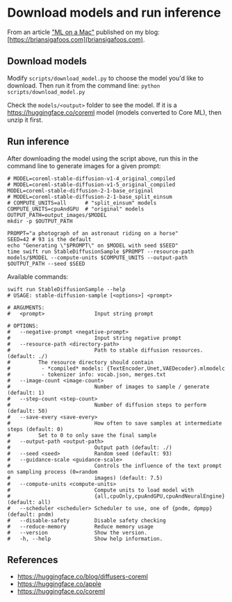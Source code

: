 # Download models and run inference

From an article ["ML on a Mac"](https://briansigafoos.com/ml-on-mac/) published on my blog: [https://briansigafoos.com](briansigafoos.com).

## Download models

Modify `scripts/download_model.py` to choose the model you'd like to download.
Then run it from the command line: `python scripts/download_model.py`

Check the `models/<output>` folder to see the model. If it is a https://huggingface.co/coreml model (models converted to Core ML), then unzip it first.

## Run inference

After downloading the model using the script above, run this in the command line to generate images for a given prompt:

```shell
# MODEL=coreml-stable-diffusion-v1-4_original_compiled
# MODEL=coreml-stable-diffusion-v1-5_original_compiled
MODEL=coreml-stable-diffusion-2-1-base_original
# MODEL=coreml-stable-diffusion-2-1-base_split_einsum
# COMPUTE_UNITS=all      # "split_einsum" models
COMPUTE_UNITS=cpuAndGPU  # "original" models
OUTPUT_PATH=output_images/$MODEL
mkdir -p $OUTPUT_PATH

PROMPT="a photograph of an astronaut riding on a horse"
SEED=42 # 93 is the default
echo "Generating \"$PROMPT\" on $MODEL with seed $SEED"
time swift run StableDiffusionSample $PROMPT --resource-path models/$MODEL --compute-units $COMPUTE_UNITS --output-path $OUTPUT_PATH --seed $SEED
```

Available commands:

```shell
swift run StableDiffusionSample --help
# USAGE: stable-diffusion-sample [<options>] <prompt>

# ARGUMENTS:
#   <prompt>                Input string prompt

# OPTIONS:
#   --negative-prompt <negative-prompt>
#                           Input string negative prompt
#   --resource-path <directory-path>
#                           Path to stable diffusion resources. (default: ./)
#         The resource directory should contain
#          - *compiled* models: {TextEncoder,Unet,VAEDecoder}.mlmodelc
#          - tokenizer info: vocab.json, merges.txt
#   --image-count <image-count>
#                           Number of images to sample / generate (default: 1)
#   --step-count <step-count>
#                           Number of diffusion steps to perform (default: 50)
#   --save-every <save-every>
#                           How often to save samples at intermediate steps (default: 0)
#         Set to 0 to only save the final sample
#   --output-path <output-path>
#                           Output path (default: ./)
#   --seed <seed>           Random seed (default: 93)
#   --guidance-scale <guidance-scale>
#                           Controls the influence of the text prompt on sampling process (0=random
#                           images) (default: 7.5)
#   --compute-units <compute-units>
#                           Compute units to load model with
#                           {all,cpuOnly,cpuAndGPU,cpuAndNeuralEngine} (default: all)
#   --scheduler <scheduler> Scheduler to use, one of {pndm, dpmpp} (default: pndm)
#   --disable-safety        Disable safety checking
#   --reduce-memory         Reduce memory usage
#   --version               Show the version.
#   -h, --help              Show help information.
```

## References

- https://huggingface.co/blog/diffusers-coreml
- https://huggingface.co/apple
- https://huggingface.co/coreml
